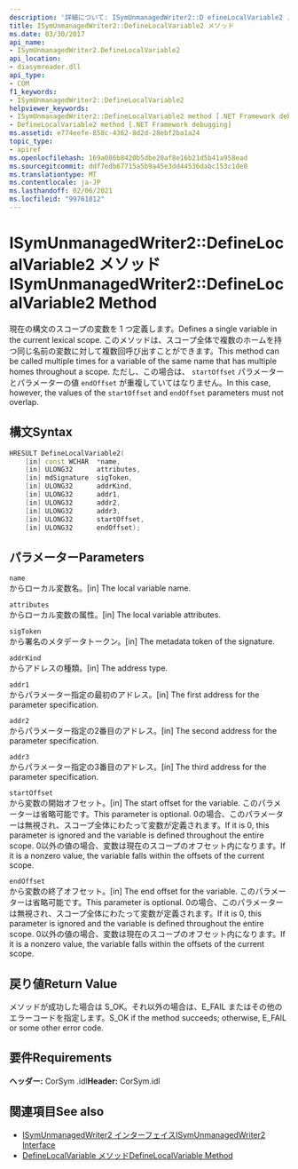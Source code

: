 ```yaml
---
description: '詳細について: ISymUnmanagedWriter2::D efineLocalVariable2 メソッド'
title: ISymUnmanagedWriter2::DefineLocalVariable2 メソッド
ms.date: 03/30/2017
api_name:
- ISymUnmanagedWriter2.DefineLocalVariable2
api_location:
- diasymreader.dll
api_type:
- COM
f1_keywords:
- ISymUnmanagedWriter2::DefineLocalVariable2
helpviewer_keywords:
- ISymUnmanagedWriter2::DefineLocalVariable2 method [.NET Framework debugging]
- DefineLocalVariable2 method [.NET Framework debugging]
ms.assetid: e774eefe-858c-4362-8d2d-28ebf2ba1a24
topic_type:
- apiref
ms.openlocfilehash: 169a086b8420b5dbe20af8e16b21d5b41a958ead
ms.sourcegitcommit: ddf7edb67715a5b9a45e3dd44536dabc153c1de0
ms.translationtype: MT
ms.contentlocale: ja-JP
ms.lasthandoff: 02/06/2021
ms.locfileid: "99761812"
---
```

# <a name="isymunmanagedwriter2definelocalvariable2-method"></a><span data-ttu-id="c37e0-103">ISymUnmanagedWriter2::DefineLocalVariable2 メソッド</span><span class="sxs-lookup"><span data-stu-id="c37e0-103">ISymUnmanagedWriter2::DefineLocalVariable2 Method</span></span>

<span data-ttu-id="c37e0-104">現在の構文のスコープの変数を 1 つ定義します。</span><span class="sxs-lookup"><span data-stu-id="c37e0-104">Defines a single variable in the current lexical scope.</span></span> <span data-ttu-id="c37e0-105">このメソッドは、スコープ全体で複数のホームを持つ同じ名前の変数に対して複数回呼び出すことができます。</span><span class="sxs-lookup"><span data-stu-id="c37e0-105">This method can be called multiple times for a variable of the same name that has multiple homes throughout a scope.</span></span> <span data-ttu-id="c37e0-106">ただし、この場合は、 `startOffset` パラメーターとパラメーターの値 `endOffset` が重複していてはなりません。</span><span class="sxs-lookup"><span data-stu-id="c37e0-106">In this case, however, the values of the `startOffset` and `endOffset` parameters must not overlap.</span></span>  
  
## <a name="syntax"></a><span data-ttu-id="c37e0-107">構文</span><span class="sxs-lookup"><span data-stu-id="c37e0-107">Syntax</span></span>  
  
```cpp  
HRESULT DefineLocalVariable2(  
    [in] const WCHAR  *name,  
    [in] ULONG32      attributes,  
    [in] mdSignature  sigToken,  
    [in] ULONG32      addrKind,  
    [in] ULONG32      addr1,  
    [in] ULONG32      addr2,  
    [in] ULONG32      addr3,  
    [in] ULONG32      startOffset,  
    [in] ULONG32      endOffset);  
```  
  
## <a name="parameters"></a><span data-ttu-id="c37e0-108">パラメーター</span><span class="sxs-lookup"><span data-stu-id="c37e0-108">Parameters</span></span>  

 `name`  
 <span data-ttu-id="c37e0-109">からローカル変数名。</span><span class="sxs-lookup"><span data-stu-id="c37e0-109">[in] The local variable name.</span></span>  
  
 `attributes`  
 <span data-ttu-id="c37e0-110">からローカル変数の属性。</span><span class="sxs-lookup"><span data-stu-id="c37e0-110">[in] The local variable attributes.</span></span>  
  
 `sigToken`  
 <span data-ttu-id="c37e0-111">から署名のメタデータトークン。</span><span class="sxs-lookup"><span data-stu-id="c37e0-111">[in] The metadata token of the signature.</span></span>  
  
 `addrKind`  
 <span data-ttu-id="c37e0-112">からアドレスの種類。</span><span class="sxs-lookup"><span data-stu-id="c37e0-112">[in] The address type.</span></span>  
  
 `addr1`  
 <span data-ttu-id="c37e0-113">からパラメーター指定の最初のアドレス。</span><span class="sxs-lookup"><span data-stu-id="c37e0-113">[in] The first address for the parameter specification.</span></span>  
  
 `addr2`  
 <span data-ttu-id="c37e0-114">からパラメーター指定の2番目のアドレス。</span><span class="sxs-lookup"><span data-stu-id="c37e0-114">[in] The second address for the parameter specification.</span></span>  
  
 `addr3`  
 <span data-ttu-id="c37e0-115">からパラメーター指定の3番目のアドレス。</span><span class="sxs-lookup"><span data-stu-id="c37e0-115">[in] The third address for the parameter specification.</span></span>  
  
 `startOffset`  
 <span data-ttu-id="c37e0-116">から変数の開始オフセット。</span><span class="sxs-lookup"><span data-stu-id="c37e0-116">[in] The start offset for the variable.</span></span> <span data-ttu-id="c37e0-117">このパラメーターは省略可能です。</span><span class="sxs-lookup"><span data-stu-id="c37e0-117">This parameter is optional.</span></span> <span data-ttu-id="c37e0-118">0の場合、このパラメーターは無視され、スコープ全体にわたって変数が定義されます。</span><span class="sxs-lookup"><span data-stu-id="c37e0-118">If it is 0, this parameter is ignored and the variable is defined throughout the entire scope.</span></span> <span data-ttu-id="c37e0-119">0以外の値の場合、変数は現在のスコープのオフセット内になります。</span><span class="sxs-lookup"><span data-stu-id="c37e0-119">If it is a nonzero value, the variable falls within the offsets of the current scope.</span></span>  
  
 `endOffset`  
 <span data-ttu-id="c37e0-120">から変数の終了オフセット。</span><span class="sxs-lookup"><span data-stu-id="c37e0-120">[in] The end offset for the variable.</span></span> <span data-ttu-id="c37e0-121">このパラメーターは省略可能です。</span><span class="sxs-lookup"><span data-stu-id="c37e0-121">This parameter is optional.</span></span> <span data-ttu-id="c37e0-122">0の場合、このパラメーターは無視され、スコープ全体にわたって変数が定義されます。</span><span class="sxs-lookup"><span data-stu-id="c37e0-122">If it is 0, this parameter is ignored and the variable is defined throughout the entire scope.</span></span> <span data-ttu-id="c37e0-123">0以外の値の場合、変数は現在のスコープのオフセット内になります。</span><span class="sxs-lookup"><span data-stu-id="c37e0-123">If it is a nonzero value, the variable falls within the offsets of the current scope.</span></span>  
  
## <a name="return-value"></a><span data-ttu-id="c37e0-124">戻り値</span><span class="sxs-lookup"><span data-stu-id="c37e0-124">Return Value</span></span>  

 <span data-ttu-id="c37e0-125">メソッドが成功した場合は S_OK。それ以外の場合は、E_FAIL またはその他のエラーコードを指定します。</span><span class="sxs-lookup"><span data-stu-id="c37e0-125">S_OK if the method succeeds; otherwise, E_FAIL or some other error code.</span></span>  
  
## <a name="requirements"></a><span data-ttu-id="c37e0-126">要件</span><span class="sxs-lookup"><span data-stu-id="c37e0-126">Requirements</span></span>  

 <span data-ttu-id="c37e0-127">**ヘッダー:** CorSym .idl</span><span class="sxs-lookup"><span data-stu-id="c37e0-127">**Header:** CorSym.idl</span></span>  
  
## <a name="see-also"></a><span data-ttu-id="c37e0-128">関連項目</span><span class="sxs-lookup"><span data-stu-id="c37e0-128">See also</span></span>

- [<span data-ttu-id="c37e0-129">ISymUnmanagedWriter2 インターフェイス</span><span class="sxs-lookup"><span data-stu-id="c37e0-129">ISymUnmanagedWriter2 Interface</span></span>](isymunmanagedwriter2-interface.md)
- [<span data-ttu-id="c37e0-130">DefineLocalVariable メソッド</span><span class="sxs-lookup"><span data-stu-id="c37e0-130">DefineLocalVariable Method</span></span>](isymunmanagedwriter-definelocalvariable-method.md)

